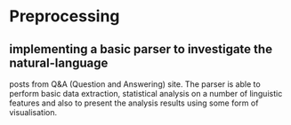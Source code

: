 # Preprocessing
## implementing a basic parser to investigate the natural-language
posts from Q&A (Question and Answering) site. The parser is able to perform basic data
extraction, statistical analysis on a number of linguistic features and also to present the
analysis results using some form of visualisation.
